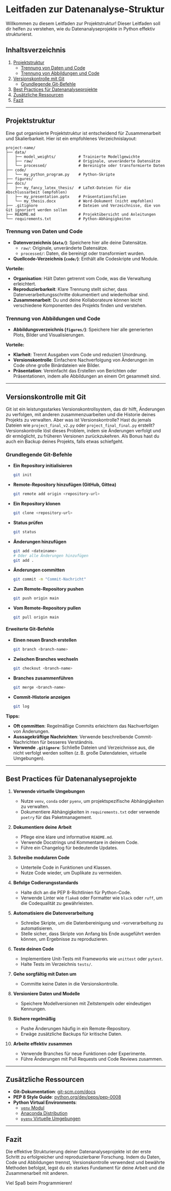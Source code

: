 # Leitfaden zur Datenanalyse-Struktur

Willkommen zu diesem Leitfaden zur Projektstruktur! Dieser Leitfaden soll dir helfen zu verstehen, wie du Datenanalyseprojekte in Python effektiv strukturierst.

## Inhaltsverzeichnis

1. [Projektstruktur](#projektstruktur)
   - [Trennung von Daten und Code](#trennung-von-daten-und-code)
   - [Trennung von Abbildungen und Code](#trennung-von-abbildungen-und-code)
2. [Versionskontrolle mit Git](#versionskontrolle-mit-git)
   - [Grundlegende Git-Befehle](#grundlegende-git-befehle)
3. [Best Practices für Datenanalyseprojekte](#best-practices-für-datenanalyseprojekte)
4. [Zusätzliche Ressourcen](#zusätzliche-ressourcen)
5. [Fazit](#fazit)

---

## Projektstruktur

Eine gut organisierte Projektstruktur ist entscheidend für Zusammenarbeit und Skalierbarkeit. Hier ist ein empfohlenes Verzeichnislayout:

```
project-name/
├── data/
│   ├── model_weights/          # Trainierte Modellgewichte
│   ├── raw/                    # Originale, unveränderte Datensätze
│   └── processed/              # Bereinigte oder transformierte Daten
├── code/
│   └── my_python_program.py    # Python-Skripte
├── figures/
├── docs/
│   ├── my_fancy_latex_thesis/  # LaTeX-Dateien für die Abschlussarbeit (empfohlen)
│   ├── my_presentation.pptx    # Präsentationsfolien
│   └── my_thesis.docx          # Word-Dokument (nicht empfohlen)
├── .gitignore                  # Dateien und Verzeichnisse, die von Git ignoriert werden sollen
├── README.md                   # Projektübersicht und Anleitungen
└── requirements.txt            # Python-Abhängigkeiten
```

### Trennung von Daten und Code

- **Datenverzeichnis (`data/`)**: Speichere hier alle deine Datensätze.
  - `raw/`: Originale, unveränderte Datensätze.
  - `processed/`: Daten, die bereinigt oder transformiert wurden.
- **Quellcode-Verzeichnis (`code/`)**: Enthält alle Codeskripte und Module.

**Vorteile:**

- **Organisation**: Hält Daten getrennt vom Code, was die Verwaltung erleichtert.
- **Reproduzierbarkeit**: Klare Trennung stellt sicher, dass Datenverarbeitungsschritte dokumentiert und wiederholbar sind.
- **Zusammenarbeit**: Du und deine Kollaborateure können leicht verschiedene Komponenten des Projekts finden und verstehen.

### Trennung von Abbildungen und Code

- **Abbildungsverzeichnis (`figures/`)**: Speichere hier alle generierten Plots, Bilder und Visualisierungen.

**Vorteile:**

- **Klarheit**: Trennt Ausgaben vom Code und reduziert Unordnung.
- **Versionskontrolle**: Einfachere Nachverfolgung von Änderungen im Code ohne große Binärdateien wie Bilder.
- **Präsentation**: Vereinfacht das Erstellen von Berichten oder Präsentationen, indem alle Abbildungen an einem Ort gesammelt sind.

---

## Versionskontrolle mit Git

Git ist ein leistungsstarkes Versionskontrollsystem, das dir hilft, Änderungen zu verfolgen, mit anderen zusammenzuarbeiten und die Historie deines Projekts zu verwalten. Aber was ist Versionskontrolle? Hast du jemals Dateien wie `project_final_v2.py` oder `project_final_final.py` erstellt? Versionskontrolle löst dieses Problem, indem sie Änderungen verfolgt und dir ermöglicht, zu früheren Versionen zurückzukehren. Als Bonus hast du auch ein Backup deines Projekts, falls etwas schiefgeht.

### Grundlegende Git-Befehle

- **Ein Repository initialisieren**

  ```bash
  git init
  ```

- **Remote-Repository hinzufügen (GitHub, Gittea)**

  ```bash
  git remote add origin <repository-url>
  ```

- **Ein Repository klonen**

  ```bash
  git clone <repository-url>
  ```

- **Status prüfen**

  ```bash
  git status
  ```

- **Änderungen hinzufügen**

  ```bash
  git add <dateiname>
  # Oder alle Änderungen hinzufügen
  git add .
  ```

- **Änderungen committen**

  ```bash
  git commit -m "Commit-Nachricht"
  ```

- **Zum Remote-Repository pushen**

  ```bash
  git push origin main
  ```

- **Vom Remote-Repository pullen**

  ```bash
  git pull origin main
  ```

#### Erweiterte Git-Befehle

- **Einen neuen Branch erstellen**

  ```bash
  git branch <branch-name>
  ```

- **Zwischen Branches wechseln**

  ```bash
  git checkout <branch-name>
  ```

- **Branches zusammenführen**

  ```bash
  git merge <branch-name>
  ```

- **Commit-Historie anzeigen**

  ```bash
  git log
  ```

**Tipps:**

- **Oft committen**: Regelmäßige Commits erleichtern das Nachverfolgen von Änderungen.
- **Aussagekräftige Nachrichten**: Verwende beschreibende Commit-Nachrichten für besseres Verständnis.
- **Verwende `.gitignore`**: Schließe Dateien und Verzeichnisse aus, die nicht verfolgt werden sollten (z. B. große Datendateien, virtuelle Umgebungen).

---

## Best Practices für Datenanalyseprojekte

1. **Verwende virtuelle Umgebungen**

   - Nutze `venv`, `conda` oder `pyenv`, um projektspezifische Abhängigkeiten zu verwalten.
   - Dokumentiere Abhängigkeiten in `requirements.txt` oder verwende `poetry` für das Paketmanagement.

2. **Dokumentiere deine Arbeit**

   - Pflege eine klare und informative `README.md`.
   - Verwende Docstrings und Kommentare in deinem Code.
   - Führe ein Changelog für bedeutende Updates.

3. **Schreibe modularen Code**

   - Unterteile Code in Funktionen und Klassen.
   - Nutze Code wieder, um Duplikate zu vermeiden.

4. **Befolge Codierungsstandards**

   - Halte dich an die PEP 8-Richtlinien für Python-Code.
   - Verwende Linter wie `flake8` oder Formatter wie `black` oder `ruff`, um die Codequalität zu gewährleisten.

5. **Automatisiere die Datenverarbeitung**

   - Schreibe Skripte, um die Datenbereinigung und -vorverarbeitung zu automatisieren.
   - Stelle sicher, dass Skripte von Anfang bis Ende ausgeführt werden können, um Ergebnisse zu reproduzieren.

6. **Teste deinen Code**

   - Implementiere Unit-Tests mit Frameworks wie `unittest` oder `pytest`.
   - Halte Tests im Verzeichnis `tests/`.

7. **Gehe sorgfältig mit Daten um**

   - Committe keine Daten in die Versionskontrolle.

8. **Versioniere Daten und Modelle**

   - Speichere Modellversionen mit Zeitstempeln oder eindeutigen Kennungen.

9. **Sichere regelmäßig**

   - Pushe Änderungen häufig in ein Remote-Repository.
   - Erwäge zusätzliche Backups für kritische Daten.

10. **Arbeite effektiv zusammen**

    - Verwende Branches für neue Funktionen oder Experimente.
    - Führe Änderungen mit Pull Requests und Code Reviews zusammen.

---

## Zusätzliche Ressourcen

- **Git-Dokumentation**: [git-scm.com/docs](https://git-scm.com/docs)
- **PEP 8 Style Guide**: [python.org/dev/peps/pep-0008](https://www.python.org/dev/peps/pep-0008/)
- **Python Virtual Environments**:
  - [`venv` Modul](https://docs.python.org/3/library/venv.html)
  - [Anaconda Distribution](https://www.anaconda.com/products/distribution)
  - [`pyenv` Virtuelle Umgebungen](https://github.com/pyenv/pyenv)

---

## Fazit

Die effektive Strukturierung deiner Datenanalyseprojekte ist der erste Schritt zu erfolgreicher und reproduzierbarer Forschung. Indem du Daten, Code und Abbildungen trennst, Versionskontrolle verwendest und bewährte Methoden befolgst, legst du ein starkes Fundament für deine Arbeit und die Zusammenarbeit mit anderen.

Viel Spaß beim Programmieren!
